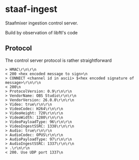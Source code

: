 # staaf-ingest

Staafmixer ingestion control server.

Build by observation of libftl's code

## Protocol

The control server protocol is rather straightforward

```
> HMAC\r\n\r\n
< 200 <hex encoded message to sign>\n
> CONNECT <channel id in ascii> $<hex encoded signature of message>\r\n\r\n
< 200\n
> ProtocolVersion: 0.9\r\n\r\n
> VendorName: OBS Studio\r\n\r\n
> VendorVersion: 26.0.0\r\n\r\n
> Video: true\r\n\r\n
> VideoCodec: H264\r\n\r\n
> VideoHeight: 720\r\n\r\n
> VideoWidth: 1280\r\n\r\n
> VideoPayloadType: 96\r\n\r\n
> VideoIngestSSRC: 1338\r\n\r\n
> Audio: true\r\n\r\n
> AudioCodec: OPUS\r\n\r\n
> AudioPayloadType: 97\r\n\r\n
> AudioIngestSSRC: 1337\r\n\r\n
> .\r\n\r\n
< 200. Use UDP port 1337\n
```